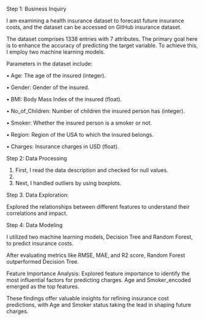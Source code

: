 Step 1: Business Inquiry

I am examining a health insurance dataset to forecast future insurance costs, and the dataset can be accessed on GitHub insurance dataset.

The dataset comprises 1338 entries with 7 attributes. The primary goal here is to enhance the accuracy of predicting the target variable. To achieve this, I employ two machine learning models.

Parameters in the dataset include:

•	Age: The age of the insured (integer).

•	Gender: Gender of the insured.

•	BMI: Body Mass Index of the insured (float).

•	No_of_Children: Number of children the insured person has (integer).

•	Smoker: Whether the insured person is a smoker or not.

•	Region: Region of the USA to which the insured belongs.

•	Charges: Insurance charges in USD (float).


Step 2: Data Processing

1.	First, I read the data description and checked for null values.
2.	
3.	Next, I handled outliers by using boxplots.

Step 3.	Data Exploration:
   
Explored the relationships between different features to understand their correlations and impact.

Step 4: Data Modeling

I utilized two machine learning models, Decision Tree and Random Forest, to predict insurance costs. 

After evaluating metrics like RMSE, MAE, and R2 score, Random Forest outperformed Decision Tree.

Feature Importance Analysis: Explored feature importance to identify the most influential factors for predicting charges. Age and Smoker_encoded emerged as the top features.

These findings offer valuable insights for refining insurance cost predictions, with Age and Smoker status taking the lead in shaping future charges.
